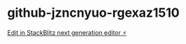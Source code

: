 # github-jzncnyuo-rgexaz1510

[Edit in StackBlitz next generation editor ⚡️](https://stackblitz.com/~/github.com/geodxb/github-jzncnyuo-rgexaz1510)
